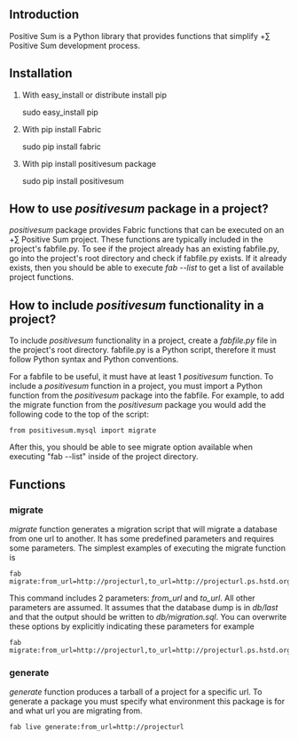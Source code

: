 ## Introduction
Positive Sum is a Python library that provides functions that simplify +∑ Positive Sum development process.

## Installation

1. With easy_install or distribute install pip

    sudo easy_install pip

2. With pip install Fabric

    sudo pip install fabric

3. With pip install positivesum package

    sudo pip install positivesum

## How to use *positivesum* package in a project?
*positivesum* package provides Fabric functions that can be executed on an +∑ Positive Sum project. These functions are
typically included in the project's fabfile.py. To see if the project already has an existing fabfile.py, go into the
project's root directory and check if fabfile.py exists. If it already exists, then you should be able to execute
*fab --list* to get a list of available project functions.

## How to include *positivesum* functionality in a project?
To include *positivesum* functionality in a project, create a *fabfile.py* file in the project's root directory.
fabfile.py is a Python script, therefore it must follow Python syntax and Python conventions.

For a fabfile to be useful, it must have at least 1 *positivesum* function. To include a *positivesum* function in a
project, you must import a Python function from the *positivesum* package into the fabfile. For example, to add the
migrate function from the *positivesum* package you would add the following code to the top of the script:

    from positivesum.mysql import migrate

After this, you should be able to see migrate option available when executing "fab --list" inside of the project
directory.

## Functions

### migrate
*migrate* function generates a migration script that will migrate a database from one url to another. It has some
predefined parameters and requires some parameters. The simplest examples of executing the migrate function is

    fab migrate:from_url=http://projecturl,to_url=http://projecturl.ps.hstd.org

This command includes 2 parameters: _from_url_ and _to_url_. All other parameters are assumed. It assumes that the
database dump is in *db/last* and that the output should be written to *db/migration.sql*. You can overwrite these
options by explicitly indicating these parameters for example

    fab migrate:from_url=http://projecturl,to_url=http://projecturl.ps.hstd.org,db_dump=/path/to/dump/file,output=/path/to/output

### generate
*generate* function produces a tarball of a project for a specific url. To generate a package you must specify what
environment this package is for and what url you are migrating from.

    fab live generate:from_url=http://projecturl

